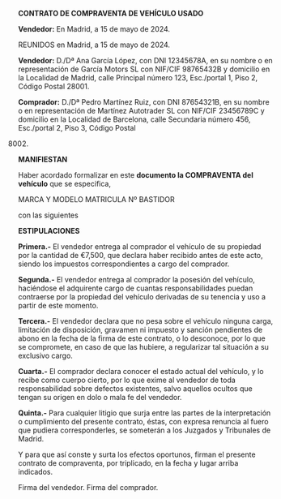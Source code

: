﻿**CONTRATO DE COMPRAVENTA DE VEHÍCULO USADO**

**Vendedor:** En Madrid, a 15 de mayo de 2024.

REUNIDOS en Madrid, a 15 de mayo de 2024.

**Vendedor:**
D./Dª Ana García López, con DNI 12345678A, en su nombre o en representación de García Motors SL con NIF/CIF 98765432B y
domicilio en la Localidad de Madrid, calle Principal número 123, Esc./portal 1, Piso 2, Código Postal 28001.

**Comprador:**
D./Dª Pedro Martínez Ruiz, con DNI 87654321B, en su nombre o en representación de Martínez Autotrader SL con NIF/CIF
23456789C y domicilio en la Localidad de Barcelona, calle Secundaria número 456, Esc./portal 2, Piso 3, Código Postal

08002.

**MANIFIESTAN**

Haber acordado formalizar en este **documento la COMPRAVENTA del vehículo** que se especifica,

MARCA Y MODELO MATRICULA Nº BASTIDOR

con las siguientes

**ESTIPULACIONES**

**Primera.-** El vendedor entrega al comprador el vehículo
de su propiedad por la cantidad de €7,500, que declara haber recibido antes de este acto, siendo los impuestos
correspondientes a cargo del comprador.

**Segunda.-** El vendedor entrega al comprador la posesión del vehículo, haciéndose el adquirente cargo de cuantas
responsabilidades puedan contraerse por la propiedad del vehículo derivadas de su tenencia y uso a partir de este
momento.

**Tercera.-** El vendedor declara que no pesa sobre el vehículo ninguna carga, limitación de disposición, gravamen ni
impuesto y sanción pendientes de abono en la fecha de la firma de este contrato, o lo desconoce, por lo que se
compromete, en caso de que las hubiere, a regularizar tal situación a su exclusivo cargo.

**Cuarta.-** El comprador declara conocer el estado actual del vehículo, y lo recibe como cuerpo cierto, por lo que
exime al vendedor de toda responsabilidad sobre defectos existentes, salvo aquellos ocultos que tengan su origen en dolo
o mala fe del vendedor.

**Quinta.-** Para cualquier litigio que surja entre las partes de la interpretación o cumplimiento del presente
contrato, éstas, con expresa renuncia al fuero que pudiera corresponderles, se someterán a los Juzgados y Tribunales de
Madrid.

Y para que así conste y surta los efectos oportunos, firman el presente contrato de compraventa, por triplicado, en la
fecha y lugar arriba indicados.

Firma del vendedor. Firma del comprador.
